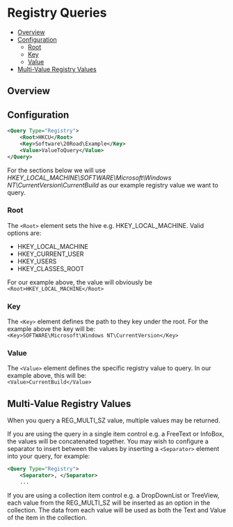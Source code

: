 # Registry Queries

* [Overview](#overview)
* [Configuration](#configuration)
  * [Root](#root)
  * [Key](#key)
  * [Value](#value)
* [Multi-Value Registry Values](#multi-value-registry-values)

## Overview

## Configuration

```xml
<Query Type="Registry">
    <Root>HKCU</Root>
    <Key>Software\20Road\Example</Key>
    <Value>ValueToQuery</Value>
</Query>
```
For the sections below we will use  *HKEY_LOCAL_MACHINE\SOFTWARE\Microsoft\Windows NT\CurrentVersion\CurrentBuild* as our example registry value we want to query.

### Root
The ```<Root>``` element sets the hive e.g. HKEY_LOCAL_MACHINE. Valid options are:

* HKEY_LOCAL_MACHINE
* HKEY_CURRENT_USER
* HKEY_USERS
* HKEY_CLASSES_ROOT

For our example above, the value will obviously be ```<Root>HKEY_LOCAL_MACHINE</Root>```

### Key
The ```<Key>``` element defines the path to they key under the root. For the example above the key will be:\
 ```<Key>SOFTWARE\Microsoft\Windows NT\CurrentVersion</Key>```

### Value
The ```<Value>``` element defines the specific registry value to query. In our example above, this will be:\
```<Value>CurrentBuild</Value>```

## Multi-Value Registry Values
When you query a REG_MULTI_SZ value, multiple values may be returned. 

If you are using the query in a single item control e.g. a FreeText or InfoBox, the values will be concatenated together. You may wish to configure a separator to insert between the values by inserting a ```<Separator>``` element into your query, for example:


```xml
<Query Type="Registry">
    <Separator>, </Separator>
    ...
```

If you are using a collection item control e.g. a DropDownList or TreeView, each value from the REG_MULTI_SZ will be inserted as an option in the collection. The data from each value will be used as both the Text and Value of the item in the collection.